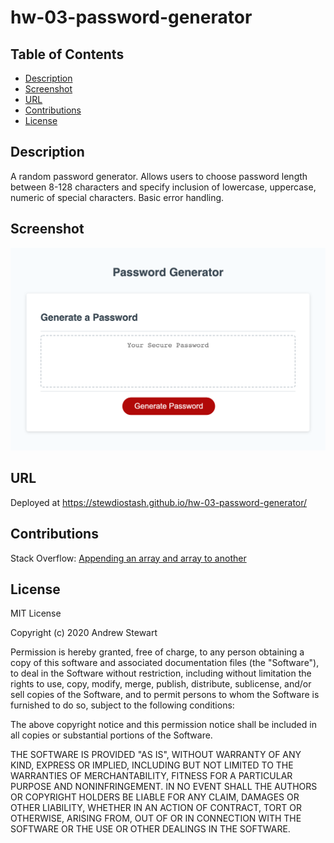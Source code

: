 # hw-03-password-generator


## Table of Contents

* [Description](#description)
* [Screenshot](#screenshot)
* [URL](#url)
* [Contributions](#contributions)
* [License](#license)


## Description

A random password generator. Allows users to choose password length between 8-128 characters and specify inclusion of lowercase, uppercase, numeric of special characters. Basic error handling.


## Screenshot

![Password Generator UI](assets/pw-generator-ui.png)


## URL
Deployed at https://stewdiostash.github.io/hw-03-password-generator/


## Contributions

Stack Overflow: [Appending an array and array to another](https://stackoverflow.com/questions/9650826/append-an-array-to-another-array-in-javascript)


## License

MIT License

Copyright (c) 2020 Andrew Stewart

Permission is hereby granted, free of charge, to any person obtaining a copy
of this software and associated documentation files (the "Software"), to deal
in the Software without restriction, including without limitation the rights
to use, copy, modify, merge, publish, distribute, sublicense, and/or sell
copies of the Software, and to permit persons to whom the Software is
furnished to do so, subject to the following conditions:

The above copyright notice and this permission notice shall be included in all
copies or substantial portions of the Software.

THE SOFTWARE IS PROVIDED "AS IS", WITHOUT WARRANTY OF ANY KIND, EXPRESS OR
IMPLIED, INCLUDING BUT NOT LIMITED TO THE WARRANTIES OF MERCHANTABILITY,
FITNESS FOR A PARTICULAR PURPOSE AND NONINFRINGEMENT. IN NO EVENT SHALL THE
AUTHORS OR COPYRIGHT HOLDERS BE LIABLE FOR ANY CLAIM, DAMAGES OR OTHER
LIABILITY, WHETHER IN AN ACTION OF CONTRACT, TORT OR OTHERWISE, ARISING FROM,
OUT OF OR IN CONNECTION WITH THE SOFTWARE OR THE USE OR OTHER DEALINGS IN THE
SOFTWARE.